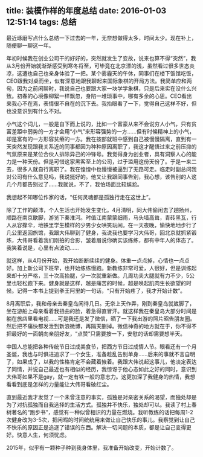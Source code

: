 title: 装模作样的年度总结
date: 2016-01-03 12:51:14
tags: 总结
---

最近琢磨写点什么总结一下过去的一年，无奈想做得太多，时间太少。现在补上，随便聊一聊这一年。

<!--more-->

年初时候我在创业公司干的好好的，突然就发生了变故，说来也算不得“突然”，我从3月份开始就渐渐感受到寒冬将至，可毕竟在北京漂的浅，虽然看过很多世态炎凉，这遭也自己也亲身体验了一把。某个雾霾天的午休，同事们在楼下饭馆吃饭，CEO跟我对桌而坐，似有深意地跟我聊起来国际象棋的开局方法。我简单应和两句，因为之前闲聊时，我说自己也要跟大家一块学学象棋，只是后来实在没什么兴致。初春的心境像柳絮一样飘忽，身陷一堆琐事中，哪有多余的心思。CEO看出来我心不在焉，表情很不自在的沉下去。我抬眼看了一下，觉得自己这样不好，但也没意识到有什么不对。

小气这个词儿，一般是自下而上说的，比如一个富豪从来不会说穷人小气，只有贫富差距中弱势的一方才会用“小气”来形容强势的一方……但有时候精神上的小气，却是富有的一方形容贫瘠的一方。我在按部就班中感到自己被慢慢隔离，直到有一天突然发现跟我关系近的同事都因为种种原因离职了，我这才醒悟过来之前压抑的气氛原来是某位合伙人排除异己的冲锋号。我觉得身为创业者，具有洞察人心的能力是一种天份。但是可惜这家黑客至上的公司，过于滥用这份天份了。于是一来二去，很多人就自行离职了。我在惶惶中也慢慢被逼到了无路可走。临走时副总问我对公司有什么意见吗，我说挺好的。他又让我跟同事告别，我心想，该告别的人这几个月都告别过了……我就说，不了，我怕场面比较尴尬。

我想起不知哪位作家的话，“任何灵魂都是孤独行走在这世上”。

除了工作的颠沛，个人生活也开始发生变化。4月清明，同大伟偷闲去了趟扬州，顺路在南京歇脚，游览下秦淮河。时值江南蒙蒙细雨，马头墙高耸，青砖黑瓦，行人从容撑伞，地铁里学生模样的少男少女哄笑玩闹。在一天夜晚，愉快地地步行了几公里返回旅馆，我跟大伟聊到了健身，我说我也要学习大伟哥，回北京就抓紧锻炼，大伟哥看着我们刚拍的合影，皱着眉说你确实该练练，都有中年人的体态了。我笑着说是，心里有点波动……

就这样，从4月份开始，我开始断断续续的健身。体重一点点掉，心情也一点点好。加上新公司下班早，也开始练练慢跑。新教练非常可爱，人很好，但是训练起来却十分严格，三十次高抬腿，少一次就重新做。几周功夫大腿就有力不少，5公里也轻松跑下来。健身就是这样，越是痛苦的时候，越是唤起肌肉生长欲望的时候。记得一本书上提到拳王阿里的一句话，“只有开始疼了，我才开始计数”。

8月离职后，我和母亲去秦皇岛闲待几日。无奈上天作弄，刚到秦皇岛就崴脚了，坐在游船上母亲看着我扭曲的脸，着急得直冒汗。就这样我在秦皇岛大部分时间是躺在旅店里看电视……可是我还是发了微信，晒了一下我出游的照片昭告朋友圈。然后把不痛快都发泄到新浪微博，再隔天删掉。微信神奇的地方就在于，你不得不把最好的一面朝向亲朋好友，“点赞”只需要按一下，安慰的话却需要想半天。

中国人总能把各种传统节日过成美食节，把西方节日过成情人节。眼看还有一个月圣诞，我也与时俱进追求了一个女生，准备趁乱告别单身……后来的事就不言自明了，如果成了，以我的性格肯定不会藏着掖着。我跟大伟说起这事儿，他淡定表达了同情，并说自己最近也有相似的经历，我惊讶于他心态如此之好的同时，意识到大伟哥如果不是gay，就一定有铁一般的意志力。这更加深了我健身的热情，我想看看到底是怎样的力量能让大伟哥看破红尘。

直到最近我才发觉了一个未曾注意的事实，孤独是对亲密关系的渴望，而独处却是为了对抗孤独而自我选择的生活方式。孤独并不快乐，独处却可以。我读了村上春树著名的“跑步书”，感觉有一种似曾相识的力量在燃烧。我听教练的话把每周1-2次健身改为3-5次，把闲暇的时间统统用来做让自己快乐的事儿。我察觉到让自己不快乐的原因正是追逐了错误的东西。解决一切问题的本质，都是让自己变得更好。快意人生，何须忧虑。

2015年，似乎有一颗种子种到我身体里，我准备开始改变，开始计数了。

